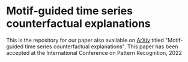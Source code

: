 # Motif-guided time series counterfactual explanations
This is the repository for our paper also available on [ArXiv](https://arxiv.org/pdf/2211.04411.pdf)
 titled "Motif-guided time series counterfactual explanations". This paper has been accepted at the International Conference on Pattern Recognition, 2022



